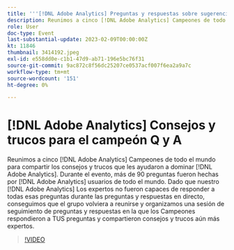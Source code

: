 ```yaml
---
title: '''[!DNL Adobe Analytics] Preguntas y respuestas sobre sugerencias y trucos para el campeón'
description: Reunimos a cinco [!DNL Adobe Analytics] Campeones de todo el mundo para compartir los consejos y trucos que les ayudaron a dominar [!DNL Adobe Analytics]. During the event, over 90 questions were asked by [!DNL Adobe Analytics] usuarios de todo el mundo. Dado que nuestro [!DNL Adobe Analytics] Los expertos no fueron capaces de responder a todas esas preguntas durante las preguntas y respuestas en directo, conseguimos que el grupo volviera a reunirse y organizamos una sesión de seguimiento de preguntas y respuestas en la que los Campeones respondieron a TUS preguntas y compartieron consejos y trucos aún más expertos.
role: User
doc-type: Event
last-substantial-update: 2023-02-09T00:00:00Z
kt: 11846
thumbnail: 3414192.jpeg
exl-id: e558dd0e-c1b1-47d9-ab71-196e5bc76f31
source-git-commit: 9ac872c8f56dc25207ce0537acf007f6ea2a9a7c
workflow-type: tm+mt
source-wordcount: '151'
ht-degree: 0%

---
```


# [!DNL Adobe Analytics] Consejos y trucos para el campeón Q y A

Reunimos a cinco [!DNL Adobe Analytics] Campeones de todo el mundo para compartir los consejos y trucos que les ayudaron a dominar [!DNL Adobe Analytics]. Durante el evento, más de 90 preguntas fueron hechas por [!DNL Adobe Analytics] usuarios de todo el mundo. Dado que nuestro [!DNL Adobe Analytics] Los expertos no fueron capaces de responder a todas esas preguntas durante las preguntas y respuestas en directo, conseguimos que el grupo volviera a reunirse y organizamos una sesión de seguimiento de preguntas y respuestas en la que los Campeones respondieron a TUS preguntas y compartieron consejos y trucos aún más expertos.

>[!VIDEO](https://video.tv.adobe.com/v/3414192/?quality=12&learn=on)
